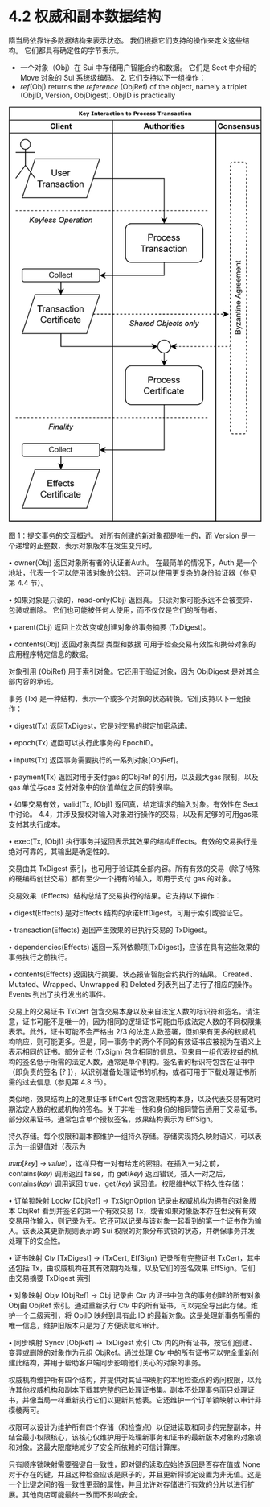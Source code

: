 # 4.2 权威和副本数据结构

隋当局依靠许多数据结构来表示状态。 我们根据它们支持的操作来定义这些结构。 它们都具有确定性的字节表示。

* 一个对象（Obj）在 Sui 中存储用户智能合约和数据。 它们是 Sect 中介绍的 Move 对象的 Sui 系统级编码。 2. 它们支持以下一组操作：
* _ref_(Obj) returns the _reference_ (ObjRef) of the object, namely a triplet (ObjID, Version, ObjDigest). ObjID is practically

![](../../.gitbook/assets/0)

图 1：提交事务的交互概述。 对所有创建的新对象都是唯一的，而 Version 是一个递增的正整数，表示对象版本在发生变异时。

• owner(Obj) 返回对象所有者的认证者Auth。 在最简单的情况下，Auth 是一个地址，代表一个可以使用该对象的公钥。 还可以使用更复杂的身份验证器（参见第 4.4 节）。

• 如果对象是只读的，read-only(Obj) 返回真。 只读对象可能永远不会被变异、包装或删除。 它们也可能被任何人使用，而不仅仅是它们的所有者。

• parent(Obj) 返回上次改变或创建对象的事务摘要 (TxDigest)。

• contents(Obj) 返回对象类型 类型和数据 可用于检查交易有效性和携带对象的应用程序特定信息的数据。

对象引用 (ObjRef) 用于索引对象。它还用于验证对象，因为 ObjDigest 是对其全部内容的承诺。

事务 (Tx) 是一种结构，表示一个或多个对象的状态转换。它们支持以下一组操作：

• digest(Tx) 返回TxDigest，它是对交易的绑定加密承诺。

• epoch(Tx) 返回可以执行此事务的 EpochID。

• inputs(Tx) 返回事务需要执行的一系列对象\[ObjRef]。

• payment(Tx) 返回对用于支付gas 的ObjRef 的引用，以及最大gas 限制，以及gas 单位与gas 支付对象中的价值单位之间的转换率。

• 如果交易有效，valid(Tx, \[Obj]) 返回真，给定请求的输入对象。有效性在 Sect 中讨论。 4.4，并涉及授权对输入对象进行操作的交易，以及有足够的可用gas来支付其执行成本。

• exec(Tx, \[Obj]) 执行事务并返回表示其效果的结构Effects。有效的交易执行是绝对可靠的，其输出是确定性的。

交易由其 TxDigest 索引，也可用于验证其全部内容。所有有效的交易（除了特殊的硬编码创世交易）都有至少一个拥有的输入，即用于支付 gas 的对象。

交易效果（Effects）结构总结了交易执行的结果。它支持以下操作：

• digest(Effects) 是对Effects 结构的承诺EffDigest，可用于索引或验证它。

• transaction(Effects) 返回产生效果的已执行交易的 TxDigest。

• dependencies(Effects) 返回一系列依赖项\[TxDigest]，应该在具有这些效果的事务执行之前执行。

• contents(Effects) 返回执行摘要。状态报告智能合约执行的结果。 Created、Mutated、Wrapped、Unwrapped 和 Deleted 列表列出了进行了相应的操作。 Events 列出了执行发出的事件。

交易上的交易证书 TxCert 包含交易本身以及来自法定人数的标识符和签名。请注意，证书可能不是唯一的，因为相同的逻辑证书可能由形成法定人数的不同权限集表示。此外，证书可能不会严格由 2/3 的法定人数签署，但如果有更多的权威机构响应，则可能更多。但是，同一事务中的两个不同的有效证书应被视为在语义上表示相同的证书。部分证书 (TxSign) 包含相同的信息，但来自一组代表权益的机构的签名低于所需的法定人数，通常是单个机构。签名者的标识符包含在证书中（即负责的签名 \[? ]），以识别准备处理证书的机构，或者可用于下载处理证书所需的过去信息（参见第 4.8 节）。

类似地，效果结构上的效果证书 EffCert 包含效果结构本身，以及代表交易有效时期法定人数的权威机构的签名。关于非唯一性和身份的相同警告适用于交易证书。部分效果证书，通常包含单个授权签名，效果结构表示为 EffSign。

持久存储。每个权限和副本都维护一组持久存储。存储实现持久映射语义，可以表示为一组键值对（表示为

𝑚𝑎𝑝\[𝑘𝑒𝑦] → 𝑣𝑎𝑙𝑢𝑒），这样只有一对有给定的密钥。在插入一对之前， contains(𝑘𝑒𝑦) 调用返回 false，而 get(𝑘𝑒𝑦) 返回错误。插入一对之后， contains(𝑘𝑒𝑦) 调用返回 true，get(𝑘𝑒𝑦) 返回值。权限维护以下持久性存储：

• 订单锁映射 Lock𝑣 \[ObjRef] → TxSignOption 记录由权威机构为拥有的对象版本 ObjRef 看到并签名的第一个有效交易 Tx，或者如果对象版本存在但没有有效交易用作输入，则记录为无。它还可以记录与该对象一起看到的第一个证书作为输入。该表及其更新规则表示跨 Sui 权限的对象分布式锁的状态，并确保事务并发处理下的安全性。

• 证书映射 Ct𝑣 \[TxDigest] → (TxCert, EffSign) 记录所有完整证书 TxCert，其中还包括 Tx，由权威机构在其有效期内处理，以及它们的签名效果 EffSign。它们由交易摘要 TxDigest 索引

• 对象映射 Obj𝑣 \[ObjRef] → Obj 记录由 Ct𝑣 内证书中包含的事务创建的所有对象 Obj由 ObjRef 索引。通过重新执行 Ct𝑣 中的所有证书，可以完全导出此存储。维护一个二级索引，将 ObjID 映射到具有此 ID 的最新对象。这是处理新事务所需的唯一信息，维护旧版本只是为了方便读取和审计。

• 同步映射 Sync𝑣 \[ObjRef] → TxDigest 索引 Ct𝑣 内的所有证书，按它们创建、变异或删除的对象作为元组 ObjRef。通过处理 Ct𝑣 中的所有证书可以完全重新创建此结构，并用于帮助客户端同步影响他们关心的对象的事务。

权威机构维护所有四个结构，并提供对其证书映射的本地检查点的访问权限，以允许其他权威机构和副本下载其完整的已处理证书集。副本不处理事务而只处理证书，并像当局一样重新执行它们以更新其他表。它还维护一个订单锁映射以审计非模棱两可。

权限可以设计为维护所有四个存储（和检查点）以促进读取和同步的完整副本，并结合最小权限核心，该核心仅维护用于处理新事务和证书的最新版本对象的对象锁和对象。这最大限度地减少了安全所依赖的可信计算库。

只有顺序锁映射需要强键自一致性，即对键的读取应始终返回是否存在值或 None 对于存在的键，并且这种检查应该是原子的，并且更新将锁定设置为非无值。这是一个比键之间的强一致性更弱的属性，并且允许对存储进行有效的分片以进行扩展。其他商店可能最终一致而不影响安全。
